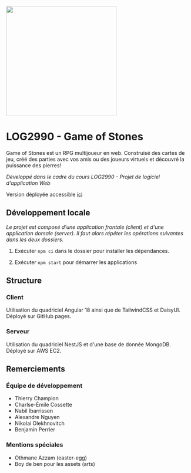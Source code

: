 <img src="client/src/assets/logo.png" width="300"/>

# LOG2990 - Game of Stones

Game of Stones est un RPG multijoueur en web. Construisé des cartes de jeu, créé des parties avec vos amis ou
des joueurs virtuels et découvré la puissance des pierres!

_Développé dans le cadre du cours LOG2990 - Projet de logiciel d'application Web_

Version déployée accessible [ici](http://polytechnique-montr-al.gitlab.io/log2990/20243/equipe-201/LOG2990-201/)

## Développement locale

_Le projet est composé d'une application frontale (client) et d'une application dorsale (server). Il
faut alors répéter les opérations suivantes dans les deux dossiers._

1. Exécuter `npm ci` dans le dossier pour installer les dépendances.

2. Exécuter `npm start` pour démarrer les applications

## Structure

### Client

Utilisation du quadriciel Angular 18 ainsi que de TailwindCSS et DaisyUI. Déployé sur GitHub pages.

### Serveur

Utilisation du quadriciel NestJS et d'une base de donnée MongoDB. Déployé sur AWS EC2.

## Remerciements

### Équipe de développement

-   Thierry Champion
-   Charlse-Émile Cossette
-   Nabil Ibarrissen
-   Alexandre Nguyen
-   Nikolai Olekhnovitch
-   Benjamin Perrier

### Mentions spéciales

-   Othmane Azzam (easter-egg)
-   Boy de ben pour les assets (arts)

